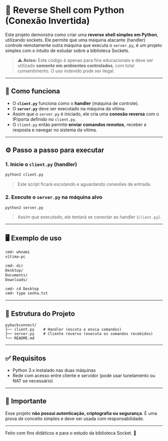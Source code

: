 # 🐍 Reverse Shell com Python (Conexão Invertida)

Este projeto demonstra como criar uma **reverse shell simples em Python**, utilizando sockets. Ele permite que uma máquina atacante (handler) controle remotamente outra máquina que executa o `server.py`, é um projeto simples com o intuito de estudar sobre a biblioteca Sockets.

> ⚠️ **Aviso:** Este código é apenas para fins educacionais e deve ser utilizado **somente em ambientes controlados**, com total consentimento. O uso indevido pode ser ilegal.

---

## 🧠 Como funciona

- O **`client.py`** funciona como o **handler** (máquina de controle).
- O **`server.py`** deve ser executado na máquina da vítima.
- Assim que o `server.py` é iniciado, ele cria uma **conexão reversa** com o IP/porta definido no `client.py`.
- O `client.py` então permite **enviar comandos remotos**, receber a resposta e navegar no sistema da vítima.

---

## ⚙️ Passo a passo para executar

### 1. Inicie o `client.py` (handler)

```bash
python3 client.py
```

> Este script ficará escutando e aguardando conexões de entrada.

### 2. Execute o `server.py` na máquina alvo

```bash
python3 server.py
```

> Assim que executado, ele tentará se conectar ao handler (`client.py`).

---

## 🖥️ Exemplo de uso

```bash
cmd> whoami
vítima-pc

cmd> dir
Desktop/
Documents/
Downloads/

cmd> cd Desktop
cmd> type senha.txt
```

---

## 📁 Estrutura do Projeto

```
pybackconnect/
├── client.py    # Handler (escuta e envia comandos)
├── server.py    # Cliente reverso (executa os comandos recebidos)
└── README.md
```

---

## ✅ Requisitos

- Python 3.x instalado nas duas máquinas
- Rede com acesso entre cliente e servidor (pode usar tunelamento ou NAT se necessário)

---

## 🛑 Importante

Esse projeto **não possui autenticação, criptografia ou segurança**. É uma prova de conceito simples e deve ser usada com responsabilidade.

---

Feito com fins didáticos e para o estudo da biblioteca Socket. 🧠
